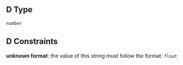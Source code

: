 ## D Type

`number`

## D Constraints

**unknown format**: the value of this string must follow the format: `float`
